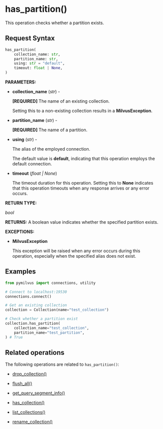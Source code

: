 # has_partition()

This operation checks whether a partition exists.

## Request Syntax

```python
has_partition(
    collection_name: str,
    partition_name: str,
    using: str = "default",
    timeout: float | None,
)
```

__PARAMETERS:__

- __collection_name__ (_str_) -

    __[REQUIRED]__
The name of an existing collection.

    Setting this to a non-existing collection results in a __MilvusException__.

- __partition_name__ (_str_) -

    __[REQUIRED]__
The name of a partition.

- __using__ (_str_) - 

    The alias of the employed connection.

    The default value is __default__, indicating that this operation employs the default connection.

- __timeout__ (_float _|_ None_)  

    The timeout duration for this operation. Setting this to __None__ indicates that this operation timeouts when any response arrives or any error occurs.

__RETURN TYPE:__

_bool_

__RETURNS:__
A boolean value indicates whether the specified partition exists.

__EXCEPTIONS:__

- __MilvusException__

    This exception will be raised when any error occurs during this operation, especially when the specified alias does not exist.

## Examples

```python
from pymilvus import connections, utility

# Connect to localhost:19530
connections.connect()

# Get an existing collection
collection = Collection(name="test_collection")

# Check whether a partition exist
collection.has_partition(
    collection_name="test_collection",
    partition_name="test_partition",
) # True
```

## Related operations

The following operations are related to `has_partition()`:

- [drop_collection()](./drop_collection.md)

- [flush_all()](./flush_all.md)

- [get_query_segment_info()](./get_query_segment_info.md)

- [has_collection()](./has_collection.md)

- [list_collections()](./list_collections.md)

- [rename_collection()](./rename_collection.md)

